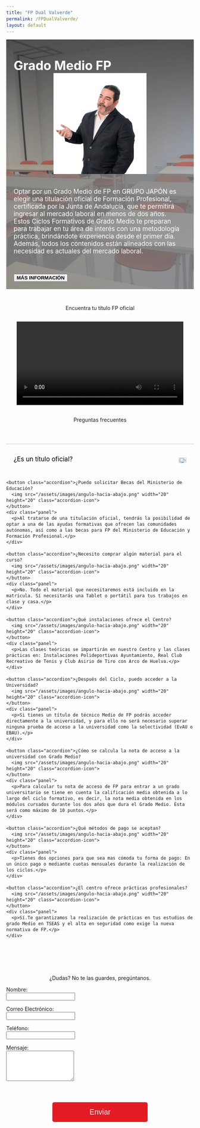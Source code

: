```yaml
---
title: "FP Dual Valverde"
permalink: /FPDualValverde/
layout: default
---
```



<div class="splash-container">
  <!-- Full-width background image -->
  <img src="/assets/images/CABECERA3.png" alt="Full Width Image" class="splash-image">

  <!-- Grey transparent background image -->
  <div class="grey-background"></div>

  <!-- Text title at top right -->
  <div class="top-left">Grado Medio FP</div>

  <!-- Right image upfront -->
  <img src="/assets/images/profesorGregorio2.png" alt="Right Image" class="right-image">

  <!-- Text content at bottom left -->
  <div class="bottom-left">
    <p>Optar por un Grado Medio de FP en GRUPO JAPÓN es elegir una titulación oficial de Formación Profesional, certificada por la Junta de Andalucía, que te permitirá ingresar al mercado laboral en menos de dos años. Estos Ciclos Formativos de Grado Medio te preparan para trabajar en tu área de interés con una metodología práctica, brindándote experiencia desde el primer día. Además, todos los contenidos están alineados con las necesidad es actuales del mercado laboral.</p>
    <button class="plan-button2" onclick="location.href='https://japonformacion.netlify.app/contacto/'" style="font-weight: 700;">MÁS INFORMACIÓN</button>
  </div>
</div>


<style>
  .splash-container {
    position: relative;
    width: 100%;
    max-width: none;
    overflow: hidden;
    margin-bottom: 3em;
    padding: 0;
    padding-top: 3.5em;
    margin-top: 2em;
    display: grid;
    grid-template-columns: repeat(2, 1fr); /* Default: 2 columns */
    grid-template-rows: 142px 1fr; /* Default: 2 rows */
    grid-column-gap: 20px; /* Adjust spacing between columns */
    grid-row-gap: 20px; /* Adjust spacing between rows */
    align-items: end;
  }

  /* Styling for the right image */
  .right-image {
    grid-row: 1 / 3; /* Both rows */
    grid-column: 2 / 3; /* Default: second column */
    width: 530px;
    z-index: 10; /* Ensure above background image */
    margin: 0 auto;
    transform: translateX(calc(-50% + 80px));
  }

  .grey-background {
    background-color: rgba(127, 127, 127, 0.7); /* Semi-transparent grey */
    position: absolute; /* Ensures it stays within the container */
    top: 0;
    left: 0;
    width: 55%; /* Occupy the left half of the splash container */
    height: 100%; /* Full height of the splash container */
    z-index: 5; /* Below the text but above the background image */
    margin-top: 3.5em;
    transform: translateX(-80px);
  }

  .bottom-left {
    z-index: 10;
    max-width: 650px;
    text-align: left;
    margin-left: auto;
    margin-right: 1em;
    color: white;
    padding: 20px;
    align-self: start;
  }

  .top-left {
    grid-row: 1 / 2; /* First row */
    grid-column: 1 / 2; /* Now in the first column */
    font-size: 42px;
    font-weight: 700;
    color: white;
    z-index: 10; /* Ensure above background image */
    text-align: left;
    margin-right: 7.6em;
    margin-left: auto;
    padding-left: 20px;
  }

  /* Breakpoint for smaller screens: 1 column, 3 rows */
  @media (max-width: 967px) {
    .splash-container {
      grid-template-columns: 1fr; /* 1 column */
      grid-template-rows: repeat(3, auto); /* 3 rows */
      grid-row-gap: 0px; /* Adjust row spacing */
      margin-top: 0;
    }

    /* Adjust the right image to fit in the first column (stacked layout) */
    .right-image {
      grid-row: 2 / 3; /* Place the image in the second row */
      grid-column: 1 / 2; /* Place it in the first column */
      width: 250px; /* Make it responsive */
      transform: none;
    }

    /* Adjust the grey background to occupy the last row */
    .grey-background {
      position: static; /* Remove absolute positioning */
      grid-row: 3 / 3; /* Place it in the last row */
      grid-column: 1 / 2; /* Full width of the single column */
      width: 100%; /* Full width of the column */
      height: 100%; /* Adjust height automatically */
      transform: none; /* Remove the horizontal transform */
    }

    .bottom-left {
      z-index: 10;
      text-align: left;
      color: white;
      padding: 20px;
      align-self: start;
      grid-column: 1 / 1;
      grid-row: 3 / 3;
    }

    .top-left {
      grid-row: 1 / 2; /* First row */
      grid-column: 1 / 2; /* Now in the first column */
      font-size: 34px;
      font-weight: 700;
      color: white;
      z-index: 10; /* Ensure above background image */
      text-align: left;
      margin-right: 0;
      margin-left: 0;
      padding-left: 20px;
    }
  }

  .splash-image {
    width: 100%;
    height: 100%;
    position: absolute;
    top: 0;
    left: 0;
    object-fit: cover;
    z-index: -1;
    margin: 0;
  }

  .bottom-left p {
    font-size: 17px;
    margin-bottom: 3em;
  }
</style>


<div style="text-align:center;">
  Encuentra tu título FP oficial
</div>

<div style="text-align:center; margin: 2em;">
  <video controls style="max-width: 100%; width: 600px;" >
    <source src="/assets/videos/Nueva_FP_Dual_en_Valverde.mp4" type="video/mp4">
    Tu navegador no soporta la reproducción de videos.
  </video>
</div>

<div style="text-align:center; margin: 2em;">
  Preguntas frecuentes
</div>

<div class="faq-container">
  <div id="faq" class="faq">
    <button class="accordion">¿Es un título oficial?
      <img src="/assets/images/angulo-hacia-abajo.png" width="20" height="20" class="accordion-icon">
    </button>
    <div class="panel">
      <p>Sí. Somos Centro Docente Privado Grupo Japón con código de Centro 21007304.</p>
    </div>

    <button class="accordion">¿Puedo solicitar Becas del Ministerio de Educación?
      <img src="/assets/images/angulo-hacia-abajo.png" width="20" height="20" class="accordion-icon">
    </button>
    <div class="panel">
      <p>Al tratarse de una titulación oficial, tendrás la posibilidad de optar a una de las ayudas formativas que ofrecen las comunidades autónomas, así como a las becas para FP del Ministerio de Educación y Formación Profesional.</p>
    </div>

    <button class="accordion">¿Necesito comprar algún material para el curso?
      <img src="/assets/images/angulo-hacia-abajo.png" width="20" height="20" class="accordion-icon">
    </button>
    <div class="panel">
      <p>No. Todo el material que necesitaremos está incluido en la matrícula. Sí necesitarás una Tablet o portátil para tus trabajos en clase y casa.</p>
    </div>

    <button class="accordion">¿Qué instalaciones ofrece el Centro?
      <img src="/assets/images/angulo-hacia-abajo.png" width="20" height="20" class="accordion-icon">
    </button>
    <div class="panel">
      <p>Las clases teóricas se impartirán en nuestro Centro y las clases prácticas en: Instalaciones Polideportivas Ayuntamiento, Real Club Recreativo de Tenis y Club Asirio de Tiro con Arco de Huelva.</p>
    </div>

    <button class="accordion">¿Después del Ciclo, puedo acceder a la Universidad?
      <img src="/assets/images/angulo-hacia-abajo.png" width="20" height="20" class="accordion-icon">
    </button>
    <div class="panel">
      <p>Si tienes un título de técnico Medio de FP podrás acceder directamente a la universidad, y para ello no será necesario superar ninguna prueba de acceso a la universidad como la selectividad (EvAU o EBAU).</p>
    </div>

    <button class="accordion">¿Cómo se calcula la nota de acceso a la universidad con Grado Medio?
      <img src="/assets/images/angulo-hacia-abajo.png" width="20" height="20" class="accordion-icon">
    </button>
    <div class="panel">
      <p>Para calcular tu nota de acceso de FP para entrar a un grado universitario se tiene en cuenta la calificación media obtenida a lo largo del ciclo formativo, es decir, la nota media obtenida en los módulos cursados durante los dos años que dura el Grado Medio. Ésta será como máximo de 10 puntos.</p>
    </div>

    <button class="accordion">¿Qué métodos de pago se aceptan?
      <img src="/assets/images/angulo-hacia-abajo.png" width="20" height="20" class="accordion-icon">
    </button>
    <div class="panel">
      <p>Tienes dos opciones para que sea mas cómoda tu forma de pago: En un único pago o mediante cuotas mensuales durante la realización de los ciclos.</p>
    </div>

    <button class="accordion">¿El centro ofrece prácticas profesionales?
      <img src="/assets/images/angulo-hacia-abajo.png" width="20" height="20" class="accordion-icon">
    </button>
    <div class="panel">
      <p>Sí.Te garantizamos la realización de prácticas en tus estudios de grado Medio en TSEAS y el alta en seguridad como exige la nueva normativa de FP.</p>
    </div>
  </div>
</div>


<div style="text-align:center; margin-top:7em">
  ¿Dudas? No te las guardes, pregúntanos.
</div>

<form name="contact" action="/_pages/success.html" method="POST" data-netlify="true" class="contact-form">
  <input type="hidden" name="subject" id="subject" value="Mensaje de (nombre)" />
  
  <p>
    <label for="name">Nombre:</label><br />
    <input type="text" id="name" name="name" required />
  </p>
  
  <p>
    <label for="email">Correo Electrónico:</label><br />
    <input type="email" id="email" name="email" required />
  </p>
  
  <p>
    <label for="phone">Teléfono:</label><br />
    <input type="tel" id="phone" name="phone" required />
  </p>
  
  <p>
    <label for="message">Mensaje:</label><br />
    <textarea id="message" name="message" rows="5" required></textarea>
  </p>
  
  <p style="text-align: center;">
    <button type="submit" class="submit-button">Enviar</button>
  </p>
</form>

<script>
  document.querySelector('form').addEventListener('submit', function(event) {
    var name = document.getElementById('name').value;
    var phone = document.getElementById('phone').value;
    var subjectField = document.getElementById('subject');
    subjectField.value = `Mensaje de ${name} - Teléfono: ${phone}`;
  });
</script>


<style>
.plans-container {
  display: flex;
  justify-content: center;
  flex-wrap: wrap;
}

.plan {
  width: 400px;
  padding: 20px;
  border: 1px solid #ccc;
  border-radius: 8px;
  background: white;
  text-align: center;
  margin: 60px 12px;
  text-decoration: none;
  color: inherit;
  transition: background-color 0.3s ease, box-shadow 0.3s ease;
}

.plan:hover {
  background-color: #f0f0f0;
  box-shadow: 0 4px 8px rgba(0, 0, 0, 0.2);
  text-decoration: none;
}

.plan h2, .plan p {
  color: inherit;
}

.contact-form {
  max-width: 600px;
  margin: 0 auto;
  text-align: left;
}

.faq-container {
  width: 100%;
  max-width: 41rem;
  margin: 4em auto;
  text-align: left;
}

.accordion {
  background-color: transparent !important;
  outline: 0 !important;
  width: 100%;
  padding: 20px;
  text-align: left;
  border: none;
  cursor: pointer;
  line-height: 40px;
  background-color: transparent;
  color: black; /* Ensure it's the same color as the rest of the text */
  outline: none;
  display: flex;
  justify-content: space-between;
  align-items: center;
  border-top: 1px solid #ccc;
  font-family: inherit; /* Inherit the same font as the rest of the text */
  font-size: 17px; /* Set the same size as the answer text */
  font-weight: normal; /* Ensure consistent font weight */
}

.accordion-icon {
  transition: transform 0.3s ease;
}

.accordion-icon.rotated {
  transform: rotate(180deg);
}

.panel {
  font-size: 17px;
  padding: 0 18px;
  height: 0;
  overflow: hidden;
  transition: height 0.3s ease;
}

.panel.open {
  height: auto;
}

.plan-button:hover {
  background-color: #9b1b20;
}

.submit-button {
  background-color: #e31c24;
  color: white;
  border: none;
  padding: 15px 100px;
  margin: 40px;
  text-align: center;
  font-size: 20px;
  border-radius: 5px;
  cursor: pointer;
}

.submit-button:hover {
  background-color: #9b1b20;
}
</style>

<script>
  var accordions = document.querySelectorAll(".accordion");

  accordions.forEach(function(accordion) {
    accordion.addEventListener("click", function() {
      this.classList.toggle("active");
      var icon = this.querySelector(".accordion-icon");
      icon.classList.toggle("rotated");

      var panel = this.nextElementSibling;
      if (panel.style.height) {
        panel.style.height = null;
      } else {
        panel.style.height = panel.scrollHeight + "px";
      }
    });
  });
</script>
